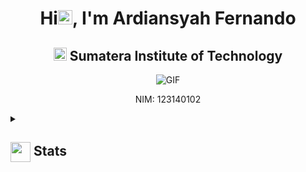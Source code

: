 <h1 align="center">Hi<img src="https://github.com/7H0shi/7H0shi/blob/main/icons/Hi.gif" width="23px"/>, I'm Ardiansyah Fernando</h1>
<h2 align="center">
  <img src="https://komarev.com/ghpvc/?username=7H0shi&color=dc143c&style=for-the-badge" alt="Profile Views" style="height:21px;">
  Sumatera Institute of Technology
</h2>
<div align="center">
 <img alt="GIF" src="https://i.giphy.com/media/v1.Y2lkPTc5MGI3NjExNDB0M2E3MHgydWFsZHBnenQ2Nm1vNHF6NndudTc1c2swNW8wcWRncCZlcD12MV9pbnRlcm5hbF9naWZfYnlfaWQmY3Q9Zw/ttknk7M3d3UBEeZsii/giphy.gif" />
</div>

<p align="center">NIM: 123140102</p>


<details>
  <summary><h2> <img align="center" src="https://github.com/7H0shi/7H0shi/blob/main/icons/stats.gif" width="32"/> Stats</h2></summary>
  <div align="center">
    <img src="https://github-readme-stats.vercel.app/api?username=7H0shi&theme=cyberpunk&hide_border=false&include_all_commits=true&count_private=false" alt="GitHub Stats"/><br/>
    <img src="https://github-readme-streak-stats.herokuapp.com/?user=7H0shi&theme=cyberpunk&hide_border=false" alt="GitHub Streak Stats"/><br/>
    <img src="https://github-readme-stats.vercel.app/api/top-langs/?username=7H0shi&theme=cyberpunk&hide_border=false&include_all_commits=true&count_private=false&layout=compact" alt="Top Languages"/><br/>
    <img src="https://github-readme-activity-graph.vercel.app/graph?username=7H0shi&theme=cyberpunk" alt="GitHub Activity Graph"/>
  </div>
</details>
